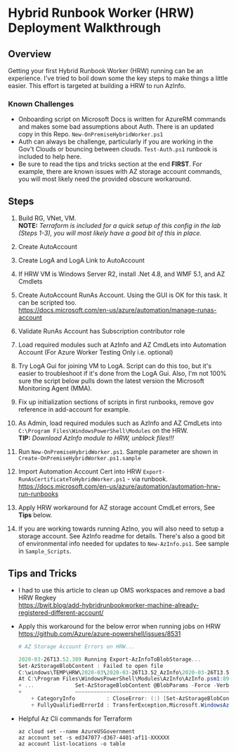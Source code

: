 # Hybrid Runbook Worker (HRW) Deployment Walkthrough

## Overview

Getting your first Hybrid Runbook Worker (HRW) running can be an experience.  I've tried to boil down some the key steps to make things a little easier.  This effort is targeted at building a HRW to run AzInfo.

### Known Challenges

  - Onboarding script on Microsoft Docs is written for AzureRM commands and makes some bad assumptions about Auth.  There is an updated copy in this Repo. ```New-OnPremiseHybridWorker.ps1```
  - Auth can always be challenge, particularly if you are working in the Gov't Clouds or bouncing between clouds.  ```Test-Auth.ps1``` runbook is included to help here.
  - Be sure to read the tips and tricks section at the end **FIRST**.  For example, there are known issues with AZ storage account commands, you will most likely need the provided obscure workaround.


## Steps 

1. Build RG, VNet, VM.  
   **NOTE:** *Terraform is included for a quick setup of this config in the lab (Steps 1-3), you will most likely have a good bit of this in place.*

1. Create AutoAccount

1. Create LogA and LogA Link to AutoAccount

1.  If HRW VM is Windows Server R2, install .Net 4.8, and WMF 5.1, and AZ Cmdlets

1.  Create AutoAccount RunAs Account.  Using the GUI is OK for this task.  It can be scripted too.   
  https://docs.microsoft.com/en-us/azure/automation/manage-runas-account

1. Validate RunAs Account has Subscription contributor role

1. Load required modules such at AzInfo and AZ CmdLets into Automation Account (For Azure Worker Testing Only i.e. optional)

1. Try LogA Gui for joining VM to LogA.  Script can do this too, but it's easier to troubleshoot if it's done from the LogA Gui. Also, I'm not 100% sure the script below pulls down the latest version the Microsoft Monitoring Agent (MMA).

1. Fix up initialization sections of scripts in first runbooks, remove gov reference in add-account for example.

1. As Admin, load required modules such as AzInfo and AZ CmdLets into ```C:\Program Files\WindowsPowerShell\Modules``` on the HRW.  
   **TIP:** *Download AzInfo module to HRW, unblock files!!!*

1. Run ```New-OnPremiseHybridWorker.ps1```.  Sample parameter are shown in ```Create-OnPremiseHybridWorker.ps1.sample```

1. Import Automation Account Cert into HRW ```Export-RunAsCertificateToHybridWorker.ps1``` - via runbook.  
   https://docs.microsoft.com/en-us/azure/automation/automation-hrw-run-runbooks 

1. Apply HRW workaround for AZ storage account CmdLet errors,  See **Tips** below.

1. If you are working towards running AzIno, you will also need to setup a storage account.  See AzInfo readme for details.  There's also a good bit of environmental info needed for updates to ```New-AzInfo.ps1```. See sample in ```Sample_Scripts```.

## Tips and Tricks

- I had to use this article to clean up OMS workspaces and remove a bad HRW Regkey  
https://bwit.blog/add-hybridrunbookworker-machine-already-registered-different-account/

- Apply this workaround for the below error when running jobs on HRW 
https://github.com/Azure/azure-powershell/issues/8531  

  ```PowerShell
  # AZ Storage Account Errors on HRW...

  2020-03-26T13.52.389 Running Export-AzInfoToBlobStorage...
  Set-AzStorageBlobContent : Failed to open file 
  C:\windows\TEMP\HRW\2020-03\2020-03-26T13.52_AzInfo\2020-03-26T13.52_AzInfo_HRW.zip: Illegal characters in path..
  At C:\Program Files\WindowsPowerShell\Modules\AzInfo\AzInfo.psm1:892 char:17
  + ...             Set-AzStorageBlobContent @BlobParams -Force -Verbose:$fal ...
  +                 ~~~~~~~~~~~~~~~~~~~~~~~~~~~~~~~~~~~~~~~~~~~~~~~~~~~~~~~~~
      + CategoryInfo          : CloseError: (:) [Set-AzStorageBlobContent], TransferException
      + FullyQualifiedErrorId : TransferException,Microsoft.WindowsAzure.Commands.Storage.Blob.SetAzureBlobContentCommand
  ```
- Helpful Az Cli commands for Terraform 
  ```
  az cloud set --name AzureUSGovernment
  az account set -s ed347077-d367-4401-af11-XXXXXX
  az account list-locations -o table
  ```








